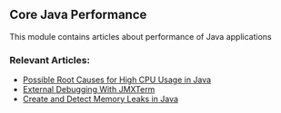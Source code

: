 ## Core Java Performance

This module contains articles about performance of Java applications

### Relevant Articles:
- [Possible Root Causes for High CPU Usage in Java](https://www.baeldung.com/java-high-cpu-usage-causes)
- [External Debugging With JMXTerm](https://www.baeldung.com/java-jmxterm-external-debugging)
- [Create and Detect Memory Leaks in Java](https://www.baeldung.com/java-create-detect-memory-leaks)
